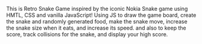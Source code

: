 

This is  Retro Snake Game inspired by the iconic Nokia Snake game using  HMTL, CSS and vanilla JavaScript! Using JS to draw the game board, create the snake and randomly generated food, make the snake move, increase the snake size when it eats, and increase its speed. and also to keep the score, track collisions for the snake, and display your high score. 
